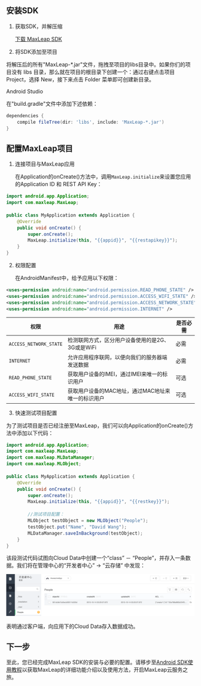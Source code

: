 ##	安装SDK

1.	获取SDK，并解压缩

    <a class="download-sdk" href="ML_DOCS_LINK_PLACEHOLDER_SDK_CORE_DOWNLOAD_ANDROID">下载 MaxLeap SDK</a>
2.	将SDK添加至项目

将解压后的所有"MaxLeap-*.jar"文件，拖拽至项目的libs目录中。如果你们的项目没有 libs 目录，那么就在项目的根目录下创建一个：通过右键点击项目 Project，选择 New，接下来点击 Folder 菜单即可创建新目录。

Android Studio
    
在"build.gradle"文件中添加下述依赖：
    
```gradle
dependencies {
    compile fileTree(dir: 'libs', include: 'MaxLeap-*.jar')
}
```
	
##	配置MaxLeap项目
 
 1. 连接项目与MaxLeap应用
 	
 	在Application的onCreate()方法中，调用`MaxLeap.initialize`来设置您应用的Application ID 和 REST API Key：
 	
```java
import android.app.Application;
import com.maxleap.MaxLeap;

public class MyApplication extends Application {
    @Override
    public void onCreate() {
        super.onCreate();
        MaxLeap.initialize(this, "{{appid}}", "{{restapikey}}");
    }
}
```
 	
 2. 权限配置
 
 	在AndroidManifest中，给予应用以下权限：
 	
```xml
<uses-permission android:name="android.permission.READ_PHONE_STATE" />
<uses-permission android:name="android.permission.ACCESS_WIFI_STATE" />
<uses-permission android:name="android.permission.ACCESS_NETWORK_STATE" />
<uses-permission android:name="android.permission.INTERNET" />
 ```
 	
权限|用途|是否必需
---|---|---
`ACCESS_NETWORK_STATE`|		检测联网方式，区分用户设备使用的是2G、3G或是WiFi| 必需
`INTERNET`| 	允许应用程序联网，以便向我们的服务器端发送数据| 必需
`READ_PHONE_STATE`| 	获取用户设备的IMEI，通过IMEI来唯一的标识用户| 可选
`ACCESS_WIFI_STATE`| 	获取用户设备的MAC地址，通过MAC地址来唯一的标识用户| 可选
 	
 3. 快速测试项目配置
 
 为了测试项目是否已经注册至MaxLeap，我们可以向Application的onCreate()方法中添加以下代码：
 
 ```java
 import android.app.Application;
 import com.maxleap.MaxLeap;
 import com.maxleap.MLDataManager;
 import com.maxleap.MLObject;
 
 public class MyApplication extends Application {
     @Override
     public void onCreate() {
         super.onCreate();
         MaxLeap.initialize(this, "{{appid}}", "{{restkey}}");
         
         //测试项目配置：
         MLObject testObject = new MLObject("People");
         testObject.put("Name", "David Wang");
         MLDataManager.saveInBackground(testObject);
     }
 }
 ```
 
 该段测试代码试图向Cloud Data中创建一个“class” － “People”，并存入一条数据。我们将在管理中心的“开发者中心” -> “云存储” 中发现：
 
 ![imgSDKQSTestAddObj](../../../images/imgSDKQSTestAddObj.png)
 
 表明通过客户端，向应用下的Cloud Data存入数据成功。
 
## 下一步
 至此，您已经完成MaxLeap SDK的安装与必要的配置。请移步至[Android SDK使用教程](ML_DOCS_GUIDE_LINK_PLACEHOLDER_ANDROID)以获取MaxLeap的详细功能介绍以及使用方法，开启MaxLeap云服务之旅。

